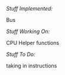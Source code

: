 *Stuff Implemented:*

Bus


*Stuff Working On:*

CPU Helper functions



*Stuff To Do:*

taking in instructions